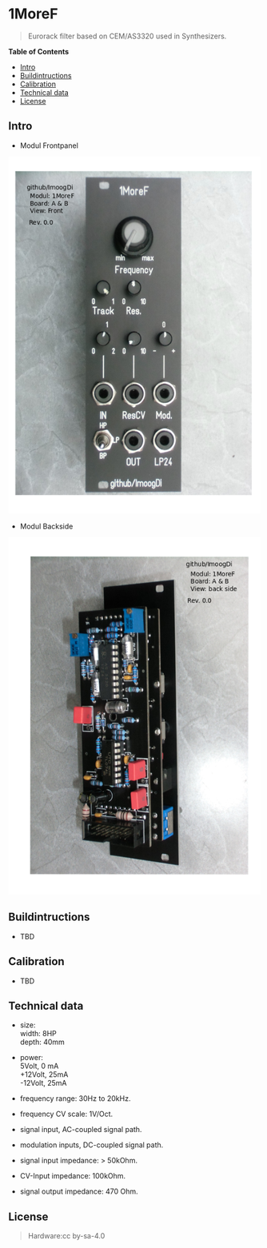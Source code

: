 #  1MoreF
> Eurorack filter based on CEM/AS3320 used in Synthesizers.

**Table of Contents**

- [Intro](#intro)
- [Buildintructions](#buildintructions)
- [Calibration](#calibration)
- [Technical data](#technical-data)
- [License](#license)

## Intro<a name="intro"></a>

- Modul Frontpanel

![Modul: 1MoreF Front](./doc/pictures/1MoreF_Modul.png)

- Modul Backside

![Modul: 1MoreF Backside](./doc/pictures/1MoreF_ModulBackKomlete.png)


## Buildintructions<a name="buildintructions"></a>

- TBD

## Calibration<a name="calibration"></a>

- TBD


## Technical data<a name="technical-data"></a>

- size:  
  width: 8HP  
  depth: 40mm

- power:  
    5Volt, 0 mA  
  +12Volt, 25mA  
  -12Volt, 25mA  

- frequency range: 30Hz to 20kHz.
- frequency CV scale: 1V/Oct.
- signal input, AC-coupled signal path.
- modulation inputs, DC-coupled signal path.
- signal input impedance: > 50kOhm.
- CV-Input impedance: 100kOhm.
- signal output impedance: 470 Ohm.



## License<a name="license"></a>
> Hardware:cc by-sa-4.0


